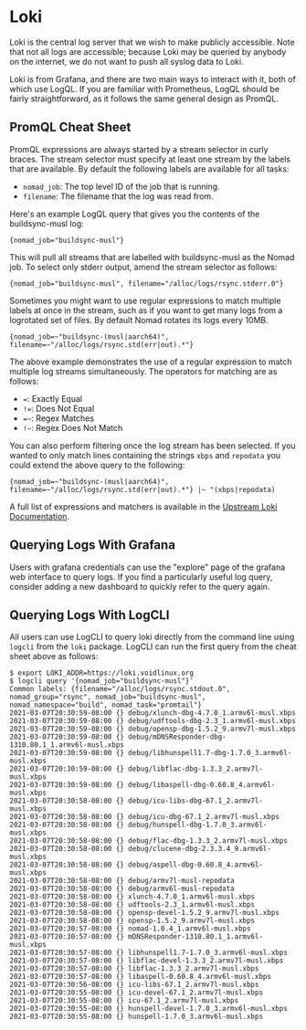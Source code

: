 # Loki

Loki is the central log server that we wish to make publicly
accessible. Note that not all logs are accessible; because Loki may be
queried by anybody on the internet, we do not want to push all syslog
data to Loki.

Loki is from Grafana, and there are two main ways to interact with it,
both of which use LogQL.  If you are familiar with Prometheus, LogQL
should be fairly straightforward, as it follows the same general
design as PromQL.

## PromQL Cheat Sheet

PromQL expressions are always started by a stream selector in curly
braces.  The stream selector must specify at least one stream by the
labels that are available.  By default the following labels are
available for all tasks:

  - `nomad_job`: The top level ID of the job that is running.
  - `filename`: The filename that the log was read from.

Here's an example LogQL query that gives you the contents of the
buildsync-musl log:

```
{nomad_job="buildsync-musl"}
```

This will pull all streams that are labelled with buildsync-musl as
the Nomad job.  To select only stderr output, amend the stream
selector as follows:

```
{nomad_job="buildsync-musl", filename="/alloc/logs/rsync.stderr.0"}
```

Sometimes you might want to use regular expressions to match multiple
labels at once in the stream, such as if you want to get many logs
from a logrotated set of files.  By default Nomad rotates its logs
every 10MB.

```
{nomad_job=~"buildsync-(musl|aarch64)", filename=~"/alloc/logs/rsync.std(err|out).*"}
```

The above example demonstrates the use of a regular expression to
match multiple log streams simultaneously.  The operators for matching
are as follows:

  - `=`: Exactly Equal
  - `!=`: Does Not Equal
  - `=~`: Regex Matches
  - `!~`: Regex Does Not Match

You can also perform filtering once the log stream has been selected.
If you wanted to only match lines containing the strings `xbps` and
`repodata` you could extend the above query to the following:

```
{nomad_job=~"buildsync-(musl|aarch64)", filename=~"/alloc/logs/rsync.std(err|out).*"} |~ "(xbps|repodata)
```

A full list of expressions and matchers is available in the [Upstream
Loki Documentation](https://grafana.com/docs/loki/latest/logql/).

## Querying Logs With Grafana

Users with grafana credentials can use the "explore" page of the
grafana web interface to query logs.  If you find a particularly
useful log query, consider adding a new dashboard to quickly refer to
the query again.

## Querying Logs With LogCLI

All users can use LogCLI to query loki directly from the command line
using `logcli` from the `loki` package.  LogCLI can run the first
query from the cheat sheet above as follows:

```shell
$ export LOKI_ADDR=https://loki.voidlinux.org
$ logcli query '{nomad_job="buildsync-musl"}'
Common labels: {filename="/alloc/logs/rsync.stdout.0", nomad_group="rsync", nomad_job="buildsync-musl", nomad_namespace="build", nomad_task="promtail"}
2021-03-07T20:30:59-08:00 {} debug/xlunch-dbg-4.7.0_1.armv6l-musl.xbps
2021-03-07T20:30:59-08:00 {} debug/udftools-dbg-2.3_1.armv6l-musl.xbps
2021-03-07T20:30:59-08:00 {} debug/opensp-dbg-1.5.2_9.armv7l-musl.xbps
2021-03-07T20:30:59-08:00 {} debug/mDNSResponder-dbg-1310.80.1_1.armv6l-musl.xbps
2021-03-07T20:30:59-08:00 {} debug/libhunspell1.7-dbg-1.7.0_3.armv6l-musl.xbps
2021-03-07T20:30:59-08:00 {} debug/libflac-dbg-1.3.3_2.armv7l-musl.xbps
2021-03-07T20:30:59-08:00 {} debug/libaspell-dbg-0.60.8_4.armv6l-musl.xbps
2021-03-07T20:30:58-08:00 {} debug/icu-libs-dbg-67.1_2.armv7l-musl.xbps
2021-03-07T20:30:58-08:00 {} debug/icu-dbg-67.1_2.armv7l-musl.xbps
2021-03-07T20:30:58-08:00 {} debug/hunspell-dbg-1.7.0_3.armv6l-musl.xbps
2021-03-07T20:30:58-08:00 {} debug/flac-dbg-1.3.3_2.armv7l-musl.xbps
2021-03-07T20:30:58-08:00 {} debug/clucene-dbg-2.3.3.4_9.armv6l-musl.xbps
2021-03-07T20:30:58-08:00 {} debug/aspell-dbg-0.60.8_4.armv6l-musl.xbps
2021-03-07T20:30:58-08:00 {} debug/armv7l-musl-repodata
2021-03-07T20:30:58-08:00 {} debug/armv6l-musl-repodata
2021-03-07T20:30:58-08:00 {} xlunch-4.7.0_1.armv6l-musl.xbps
2021-03-07T20:30:58-08:00 {} udftools-2.3_1.armv6l-musl.xbps
2021-03-07T20:30:58-08:00 {} opensp-devel-1.5.2_9.armv7l-musl.xbps
2021-03-07T20:30:58-08:00 {} opensp-1.5.2_9.armv7l-musl.xbps
2021-03-07T20:30:57-08:00 {} nomad-1.0.4_1.armv6l-musl.xbps
2021-03-07T20:30:57-08:00 {} mDNSResponder-1310.80.1_1.armv6l-musl.xbps
2021-03-07T20:30:57-08:00 {} libhunspell1.7-1.7.0_3.armv6l-musl.xbps
2021-03-07T20:30:57-08:00 {} libflac-devel-1.3.3_2.armv7l-musl.xbps
2021-03-07T20:30:57-08:00 {} libflac-1.3.3_2.armv7l-musl.xbps
2021-03-07T20:30:57-08:00 {} libaspell-0.60.8_4.armv6l-musl.xbps
2021-03-07T20:30:56-08:00 {} icu-libs-67.1_2.armv7l-musl.xbps
2021-03-07T20:30:55-08:00 {} icu-devel-67.1_2.armv7l-musl.xbps
2021-03-07T20:30:55-08:00 {} icu-67.1_2.armv7l-musl.xbps
2021-03-07T20:30:55-08:00 {} hunspell-devel-1.7.0_3.armv6l-musl.xbps
2021-03-07T20:30:55-08:00 {} hunspell-1.7.0_3.armv6l-musl.xbps
```
